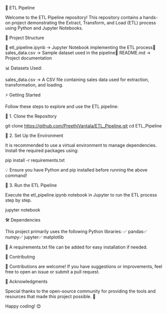🚀 ETL Pipeline

Welcome to the ETL Pipeline repository! This repository contains a hands-on project demonstrating the Extract, Transform, and Load (ETL) process using Python and Jupyter Notebooks.

📁 Project Structure

📌 etl_pipeline.ipynb → Jupyter Notebook implementing the ETL process📌 sales_data.csv → Sample dataset used in the pipeline📌 README.md → Project documentation

📊 Datasets Used:

sales_data.csv → A CSV file containing sales data used for extraction, transformation, and loading.

⚡ Getting Started

Follow these steps to explore and use the ETL pipeline:

🔹 1. Clone the Repository

git clone https://github.com/PreethiVantala/ETL_Pipeline.git
cd ETL_Pipeline

🔹 2. Set Up the Environment

It is recommended to use a virtual environment to manage dependencies. Install the required packages using:

pip install -r requirements.txt

💡 Ensure you have Python and pip installed before running the above command!

🔹 3. Run the ETL Pipeline

Execute the etl_pipeline.ipynb notebook in Jupyter to run the ETL process step by step.

jupyter notebook

🛠️ Dependencies

This project primarily uses the following Python libraries:
✅ pandas✅ numpy✅ jupyter✅ matplotlib

📌 A requirements.txt file can be added for easy installation if needed.

🤝 Contributing

🎯 Contributions are welcome! If you have suggestions or improvements, feel free to open an issue or submit a pull request.

🎉 Acknowledgments

Special thanks to the open-source community for providing the tools and resources that made this project possible. 🚀

Happy coding! 😊

